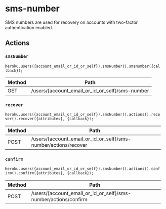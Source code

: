 # sms-number

SMS numbers are used for recovery on accounts with two-factor authentication enabled.

## Actions

### `smsNumber`

`heroku.users({account_email_or_id_or_self}).smsNumber().smsNumber({callback});`

Method | Path
--- | ---
GET | /users/{account_email_or_id_or_self}/sms-number

### `recover`

`heroku.users({account_email_or_id_or_self}).smsNumber().actions().recover().recover({attributes}, {callback});`

Method | Path
--- | ---
POST | /users/{account_email_or_id_or_self}/sms-number/actions/recover

### `confirm`

`heroku.users({account_email_or_id_or_self}).smsNumber().actions().confirm().confirm({attributes}, {callback});`

Method | Path
--- | ---
POST | /users/{account_email_or_id_or_self}/sms-number/actions/confirm


